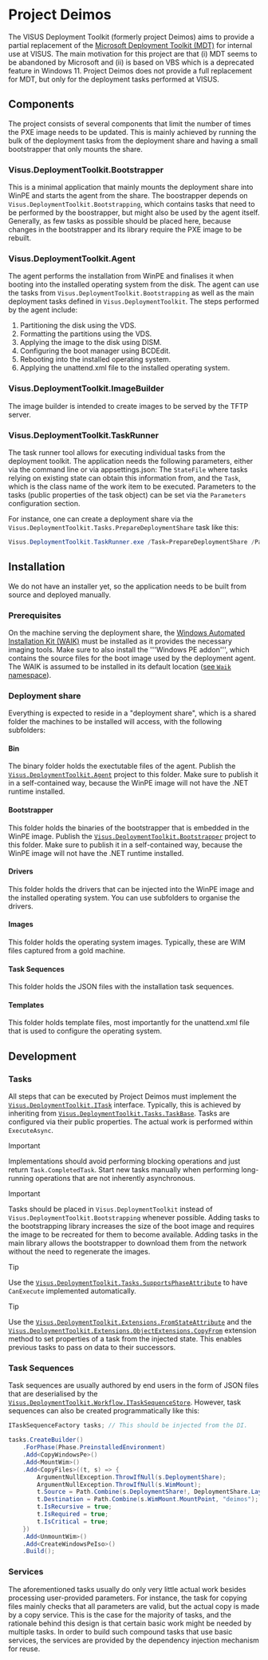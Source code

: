 # Project Deimos
The VISUS Deployment Toolkit (formerly project Deimos) aims to provide a partial replacement of the [Microsoft Deployment Toolkit (MDT)](https://learn.microsoft.com/de-de/mem/configmgr/mdt/) for internal use at VISUS. The main motivation for this project are that (i) MDT seems to be abandoned by Microsoft and (ii) is based on VBS which is a deprecated feature in Windows 11. Project Deimos does not provide a full replacement for MDT, but only for the deployment tasks performed at VISUS.

## Components
The project consists of several components that limit the number of times the PXE image needs to be updated. This is mainly achieved by running the bulk of the deployment tasks from the deployment share and having a small bootstrapper that only mounts the share.

### Visus.DeploymentToolkit.Bootstrapper
This is a minimal application that mainly mounts the deployment share into WinPE and starts the agent from the share. The boostrapper depends on `Visus.DeploymentToolkit.Bootstrapping`, which contains tasks that need to be performed by the boostrapper, but might also be used by the agent itself. Generally, as few tasks as possible should be placed here, because changes in the bootstrapper and its library require the PXE image to be rebuilt.

### Visus.DeploymentToolkit.Agent
The agent performs the installation from WinPE and finalises it when booting into the installed operating system from the disk. The agent can use the tasks from `Visus.DeploymentToolkit.Bootstrapping` as well as the main deployment tasks defined in `Visus.DeploymentToolkit`. The steps performed by the agent include:

1. Partitioning the disk using the VDS.
1. Formatting the partitions using the VDS.
1. Applying the image to the disk using DISM.
1. Configuring the boot manager using BCDEdit.
1. Rebooting into the installed operating system.
1. Applying the unattend.xml file to the installed operating system.

### Visus.DeploymentToolkit.ImageBuilder
The image builder is intended to create images to be served by the TFTP server.

### Visus.DeploymentToolkit.TaskRunner
The task runner tool allows for executing individual tasks from the deployment toolkit. The application needs the following parameters, either via the command line or via appsettings.json: The `StateFile` where tasks relying on existing state can obtain this information from, and the `Task`, which is the class name of the work item to be executed. Parameters to the tasks (public properties of the task object) can be set via the `Parameters` configuration section.

For instance, one can create a deployment share via the `Visus.DeploymentToolkit.Tasks.PrepareDeploymentShare` task like this:
```powershell
Visus.DeploymentToolkit.TaskRunner.exe /Task=PrepareDeploymentShare /Parameters:Path=d:\DeploymentShare
```

## Installation
We do not have an installer yet, so the application needs to be built from source and deployed manually.

### Prerequisites
On the machine serving the deployment share, the [Windows Automated Installation Kit (WAIK)](https://learn.microsoft.com/de-de/windows-hardware/get-started/adk-install) must be installed as it provides the necessary imaging tools. Make sure to also install the '''Windows PE addon''', which contains the source files for the boot image used by the deployment agent. The WAIK is assumed to be installed in its default location ([see `Waik` namespace](Visus.DeploymentToolkit.Contracts/Waik)).

### Deployment share
Everything is expected to reside in a "deployment share", which is a shared folder the machines to be installed will access, with the following subfolders:

#### Bin
The binary folder holds the exectutable files of the agent. Publish the [`Visus.DeploymentToolkit.Agent`](Visus.DeploymentToolkit.Agent) project to this folder. Make sure to publish it in a self-contained way, because the WinPE image will not have the .NET runtime installed.

#### Bootstrapper
This folder holds the binaries of the bootstrapper that is embedded in the WinPE image. Publish the [`Visus.DeploymentToolkit.Bootstrapper`](Visus.DeploymentToolkit.Bootstrapper) project to this folder. Make sure to publish it in a self-contained way, because the WinPE image will not have the .NET runtime installed.

#### Drivers
This folder holds the drivers that can be injected into the WinPE image and the installed operating system. You can use subfolders to organise the drivers.

#### Images
This folder holds the operating system images. Typically, these are WIM files captured from a gold machine.

#### Task Sequences
This folder holds the JSON files with the installation task sequences.

#### Templates
This folder holds template files, most importantly for the unattend.xml file that is used to configure the operating system.

## Development
### Tasks
All steps that can be executed by Project Deimos must implement the [`Visus.DeploymentToolkit.ITask`](Visus.DeploymentToolkit.Contracts/Tasks/ITask.cs) interface. Typically, this is achieved by inheriting from [`Visus.DeploymentToolkit.Tasks.TaskBase`](Visus.DeploymentToolkit.Bootstrapping/Tasks/TaskBase.cs). Tasks are configured via their public properties. The actual work is performed within `ExecuteAsync`.

> [!IMPORTANT]
> Implementations should avoid performing blocking operations and just return `Task.CompletedTask`. Start new tasks manually when performing long-running operations that are not inherently asynchronous.

> [!IMPORTANT]
> Tasks should be placed in `Visus.DeploymentToolkit` instead of `Visus.DeploymentToolkit.Bootstrapping` whenever possible. Adding tasks to the bootstrapping library increases the size of the boot image and requires the image to be recreated for them to become available. Adding tasks in the main library allows the bootstrapper to download them from the network without the need to regenerate the images.

> [!TIP]
> Use the [`Visus.DeploymentToolkit.Tasks.SupportsPhaseAttribute`](Visus.DeploymentToolkit.Bootstrapping/Tasks/SupportsPhaseAttribute.cs) to have `CanExecute` implemented automatically.

> [!TIP]
> Use the [`Visus.DeploymentToolkit.Extensions.FromStateAttribute`](Visus.DeploymentToolkit.Bootstrapping/Extensions/FromStateAttribute.cs) and the [`Visus.DeploymentToolkit.Extensions.ObjectExtensions.CopyFrom`](Visus.DeploymentToolkit.Bootstrapping/Extensions/ObjectExtensions.cs) extension method to set properties of a task from the injected state. This enables previous tasks to pass on data to their successors.
 
### Task Sequences
Task sequences are usually authored by end users in the form of JSON files that are deserialised by the [`Visus.DeploymentToolkit.Workflow.ITaskSequenceStore`](Visus.DeploymentToolkit.Contracts/Workflow/ITaskSequenceStore.cs). However, task sequences can also be created programmatically like this:
```c#
ITaskSequenceFactory tasks; // This should be injected from the DI.

tasks.CreateBuilder()
    .ForPhase(Phase.PreinstalledEnvironment)
    .Add<CopyWindowsPe>()
    .Add<MountWim>()
    .Add<CopyFiles>((t, s) => {
        ArgumentNullException.ThrowIfNull(s.DeploymentShare);
        ArgumentNullException.ThrowIfNull(s.WimMount);
        t.Source = Path.Combine(s.DeploymentShare!, DeploymentShare.Layout.BootstrapperPath);
        t.Destination = Path.Combine(s.WimMount.MountPoint, "deimos");
        t.IsRecursive = true;
        t.IsRequired = true;
        t.IsCritical = true;
    })
    .Add<UnmountWim>()
    .Add<CreateWindowsPeIso>()
    .Build();
```

### Services
The aforementioned tasks usually do only very little actual work besides processing user-provided parameters. For instance, the task for copying files mainly checks that all parameters are valid, but the actual copy is made by a copy service. This is the case for the majority of tasks, and the rationale behind this design is that certain basic work might be needed by multiple tasks. In order to build such compound tasks that use basic services, the services are provided by the dependency injection mechanism for reuse.
